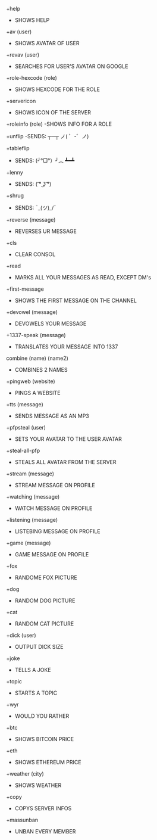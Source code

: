 +help
  - SHOWS HELP

+av (user)
  - SHOWS AVATAR OF USER
  
+revav (user)
  - SEARCHES FOR USER'S AVATAR ON GOOGLE
  
+role-hexcode (role)
  - SHOWS HEXCODE FOR THE ROLE
  
+servericon
  - SHOWS ICON OF THE SERVER
  
+roleinfo (role)
  -SHOWS INFO FOR A ROLE
  
+unflip
  -SENDS: ┬─┬ ノ( ゜-゜ノ)
  
+tableflip
  - SENDS: (╯°□°）╯︵ ┻━┻
  
+lenny
  - SENDS: ( ͡° ͜ʖ ͡°)
  
+shrug
  - SENDS: ¯\_(ツ)_/¯
  
+reverse (message)
  - REVERSES UR MESSAGE
  
+cls
  - CLEAR CONSOL
  
+read
  - MARKS ALL YOUR MESSAGES AS READ, EXCEPT DM's
  
+first-message
  - SHOWS THE FIRST MESSAGE ON THE CHANNEL
  
+devowel (message)
  - DEVOWELS YOUR MESSAGE
  
+1337-speak (message)
  - TRANSLATES YOUR MESSAGE INTO 1337
  
combine (name) (name2)
  - COMBINES 2 NAMES
  
+pingweb (website)
  - PINGS A WEBSITE
  
+tts (message)
  - SENDS MESSAGE AS AN MP3
  
+pfpsteal (user)
  - SETS YOUR AVATAR TO THE USER AVATAR
  
+steal-all-pfp
  - STEALS ALL AVATAR FROM THE SERVER
  
+stream (message)
  - STREAM MESSAGE ON PROFILE
  
+watching (message)
  - WATCH MESSAGE ON PROFILE
  
+listening (message)
  - LISTEBING MESSAGE ON PROFILE
  
+game (message)
  - GAME MESSAGE ON PROFILE
  
+fox
  - RANDOME FOX PICTURE
  
+dog
  - RANDOM DOG PICTURE
  
+cat
  - RANDOM CAT PICTURE
  
+dick (user)
  - OUTPUT DICK SIZE
  
+joke
  - TELLS A JOKE
  
+topic
  - STARTS A TOPIC
  
+wyr
  - WOULD YOU RATHER
  
+btc
  - SHOWS BITCOIN PRICE
  
+eth
  - SHOWS ETHEREUM PRICE
  
+weather (city)
  - SHOWS WEATHER
  
+copy
  - COPYS SERVER INFOS
  
+massunban
  - UNBAN EVERY MEMBER
  
